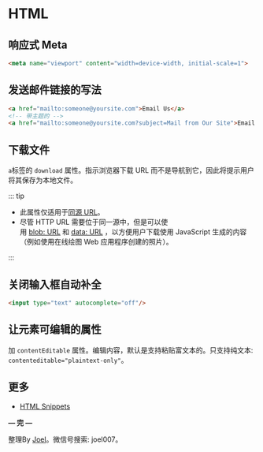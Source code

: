 # HTML

## 响应式 Meta

```html
<meta name="viewport" content="width=device-width, initial-scale=1">
```

## 发送邮件链接的写法

```html
<a href="mailto:someone@yoursite.com">Email Us</a>
<!-- 带主题的 -->
<a href="mailto:someone@yoursite.com?subject=Mail from Our Site">Email Us</a>
```

## 下载文件

`a`标签的 `download` 属性。指示浏览器下载 URL 而不是导航到它，因此将提示用户将其保存为本地文件。

::: tip

- 此属性仅适用于[同源 URL](https://developer.mozilla.org/zh-CN/docs/Web/Security/Same-origin_policy)。
- 尽管 HTTP URL 需要位于同一源中，但是可以使用 [blob: URL](https://developer.mozilla.org/zh-CN/docs/Web/API/URL.createObjectURL) 和 [data: URL](https://developer.mozilla.org/zh-CN/docs/Web/HTTP/Basics_of_HTTP/Data_URIs) ，以方便用户下载使用 JavaScript 生成的内容（例如使用在线绘图 Web 应用程序创建的照片）。

:::

## 关闭输入框自动补全

```html
<input type="text" autocomplete="off"/>
```

## 让元素可编辑的属性

加 `contentEditable` 属性。编辑内容，默认是支持粘贴富文本的。只支持纯文本: `contenteditable="plaintext-only"`。

## 更多

- [HTML Snippets](https://css-tricks.com/snippets/html/)

**— 完 —**

整理By [Joel](https://github.com/iamjoel)。微信号搜索: joel007。